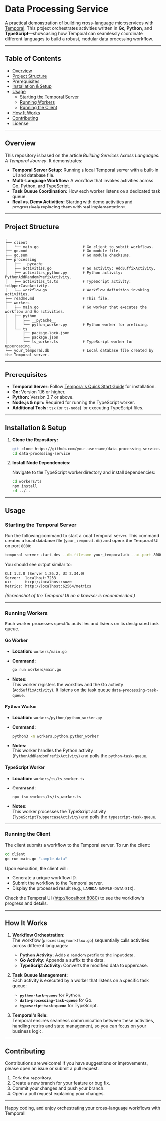 # Data Processing Service

A practical demonstration of building cross-language microservices with [Temporal](https://temporal.io/). This project orchestrates activities written in **Go**, **Python**, and **TypeScript**—showcasing how Temporal can seamlessly coordinate different languages to build a robust, modular data processing workflow.

---

## Table of Contents

- [Overview](#overview)
- [Project Structure](#project-structure)
- [Prerequisites](#prerequisites)
- [Installation & Setup](#installation--setup)
- [Usage](#usage)
  - [Starting the Temporal Server](#starting-the-temporal-server)
  - [Running Workers](#running-workers)
  - [Running the Client](#running-the-client)
- [How It Works](#how-it-works)
- [Contributing](#contributing)
- [License](#license)

---

## Overview

This repository is based on the article *Building Services Across Languages: A Temporal Journey*. It demonstrates:

- **Temporal Server Setup:** Running a local Temporal server with a built-in UI and database file.
- **Multi-Language Workflow:** A workflow that invokes activities across Go, Python, and TypeScript.
- **Task Queue Coordination:** How each worker listens on a dedicated task queue.
- **Real vs. Demo Activities:** Starting with demo activities and progressively replacing them with real implementations.

---

## Project Structure

```
.
├── client
│   └── main.go                    # Go client to submit workflows.
├── go.mod                         # Go module file.
├── go.sum                         # Go module checksums.
├── processing
│   ├── __pycache__                
│   ├── activities.go              # Go activity: AddSuffixActivity.
│   ├── activities_python.py       # Python activity: PythonAddRandomPrefixActivity.
│   ├── activities_ts.ts           # TypeScript activity: toUpperCaseActivity.
│   └── workflow.go                # Workflow definition invoking activities.
├── readme.md                      # This file.
├── workers
│   ├── main.go                    # Go worker that executes the workflow and Go activities.
│   ├── python
│   │   ├── __pycache__
│   │   └── python_worker.py       # Python worker for prefixing.
│   └── ts
│       ├── package-lock.json
│       ├── package.json
│       └── ts_worker.ts           # TypeScript worker for uppercasing.
└── your_temporal.db               # Local database file created by the Temporal server.
```

---

## Prerequisites

- **Temporal Server:** Follow [Temporal's Quick Start Guide](https://docs.temporal.io/docs/quick-start/) for installation.
- **Go:** Version 1.16 or higher.
- **Python:** Version 3.7 or above.
- **Node.js & npm:** Required for running the TypeScript worker.
- **Additional Tools:** `tsx` (or `ts-node`) for executing TypeScript files.

---

## Installation & Setup

1. **Clone the Repository:**

   ```bash
   git clone https://github.com/your-username/data-processing-service.git
   cd data-processing-service
   ```

2. **Install Node Dependencies:**

   Navigate to the TypeScript worker directory and install dependencies:

   ```bash
   cd workers/ts
   npm install
   cd ../..
   ```

---

## Usage

### Starting the Temporal Server

Run the following command to start a local Temporal server. This command creates a local database file (`your_temporal.db`) and opens the Temporal UI on port `8080`:

```bash
temporal server start-dev --db-filename your_temporal.db --ui-port 8080
```

You should see output similar to:

```plaintext
CLI 1.2.0 (Server 1.26.2, UI 2.34.0)
Server:  localhost:7233
UI:      http://localhost:8080
Metrics: http://localhost:62564/metrics
```

*(Screenshot of the Temporal UI on a browser is recommended.)*

---

### Running Workers

Each worker processes specific activities and listens on its designated task queue.

#### Go Worker

- **Location:** `workers/main.go`
- **Command:**

  ```bash
  go run workers/main.go
  ```

- **Notes:**  
  This worker registers the workflow and the Go activity (`AddSuffixActivity`). It listens on the task queue `data-processing-task-queue`.

#### Python Worker

- **Location:** `workers/python/python_worker.py`
- **Command:**

  ```bash
  python3 -m workers.python.python_worker
  ```

- **Notes:**  
  This worker handles the Python activity (`PythonAddRandomPrefixActivity`) and polls the `python-task-queue`.

#### TypeScript Worker

- **Location:** `workers/ts/ts_worker.ts`
- **Command:**

  ```bash
  npx tsx workers/ts/ts_worker.ts
  ```

- **Notes:**  
  This worker processes the TypeScript activity (`TypeScriptToUppercaseActivity`) and polls the `typescript-task-queue`.

---

### Running the Client

The client submits a workflow to the Temporal server. To run the client:

```bash
cd client
go run main.go "sample-data"
```

Upon execution, the client will:
- Generate a unique workflow ID.
- Submit the workflow to the Temporal server.
- Display the processed result (e.g., `LAMBDA-SAMPLE-DATA-SIX`).

Check the Temporal UI ([http://localhost:8080](http://localhost:8080)) to see the workflow's progress and details.

---

## How It Works

1. **Workflow Orchestration:**  
   The workflow (`processing/workflow.go`) sequentially calls activities across different languages:
   - **Python Activity:** Adds a random prefix to the input data.
   - **Go Activity:** Appends a suffix to the data.
   - **TypeScript Activity:** Converts the modified data to uppercase.
   
2. **Task Queue Management:**  
   Each activity is executed by a worker that listens on a specific task queue:
   - **`python-task-queue`** for Python.
   - **`data-processing-task-queue`** for Go.
   - **`typescript-task-queue`** for TypeScript.
   
3. **Temporal's Role:**  
   Temporal ensures seamless communication between these activities, handling retries and state management, so you can focus on your business logic.

---

## Contributing

Contributions are welcome! If you have suggestions or improvements, please open an issue or submit a pull request.

1. Fork the repository.
2. Create a new branch for your feature or bug fix.
3. Commit your changes and push your branch.
4. Open a pull request explaining your changes.

---

Happy coding, and enjoy orchestrating your cross-language workflows with Temporal!
